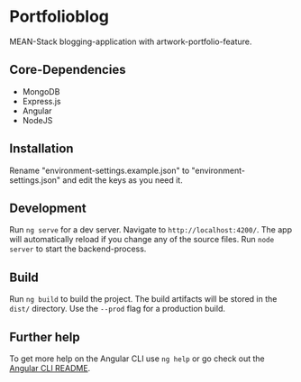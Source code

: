 # Portfolioblog

MEAN-Stack blogging-application with artwork-portfolio-feature.

## Core-Dependencies
- MongoDB
- Express.js
- Angular
- NodeJS

## Installation

Rename "environment-settings.example.json" to "environment-settings.json" and edit the keys as you need it.

## Development

Run `ng serve` for a dev server. Navigate to `http://localhost:4200/`. The app will automatically reload if you change any of the source files.
Run `node server` to start the backend-process.

## Build

Run `ng build` to build the project. The build artifacts will be stored in the `dist/` directory. Use the `--prod` flag for a production build.

## Further help

To get more help on the Angular CLI use `ng help` or go check out the [Angular CLI README](https://github.com/angular/angular-cli/blob/master/README.md).
